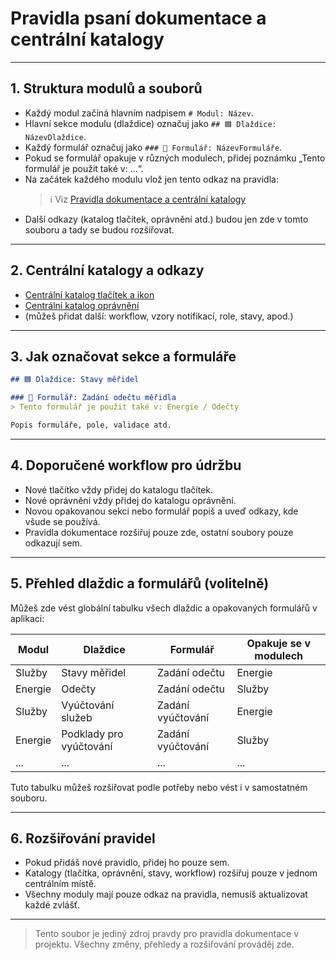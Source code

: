 # Pravidla psaní dokumentace a centrální katalogy

---

## 1. Struktura modulů a souborů

- Každý modul začíná hlavním nadpisem `# Modul: Název`.
- Hlavní sekce modulu (dlaždice) označuj jako `## 🟦 Dlaždice: NázevDlaždice`.
- Každý formulář označuj jako `### 📝 Formulář: NázevFormuláře`.
- Pokud se formulář opakuje v různých modulech, přidej poznámku „Tento formulář je použit také v: ...“.
- Na začátek každého modulu vlož jen tento odkaz na pravidla:
  > ℹ️ Viz [Pravidla dokumentace a centrální katalogy](./pravidla.md)
- Další odkazy (katalog tlačítek, oprávnění atd.) budou jen zde v tomto souboru a tady se budou rozšiřovat.

---

## 2. Centrální katalogy a odkazy

- [Centrální katalog tlačítek a ikon](./common-actions.md)
- [Centrální katalog oprávnění](./permissions-catalog.md)
- (můžeš přidat další: workflow, vzory notifikací, role, stavy, apod.)

---

## 3. Jak označovat sekce a formuláře

```markdown
## 🟦 Dlaždice: Stavy měřidel

### 📝 Formulář: Zadání odečtu měřidla
> Tento formulář je použit také v: Energie / Odečty

Popis formuláře, pole, validace atd.
```

---

## 4. Doporučené workflow pro údržbu

- Nové tlačítko vždy přidej do katalogu tlačítek.
- Nové oprávnění vždy přidej do katalogu oprávnění.
- Novou opakovanou sekci nebo formulář popiš a uveď odkazy, kde všude se používá.
- Pravidla dokumentace rozšiřuj pouze zde, ostatní soubory pouze odkazují sem.

---

## 5. Přehled dlaždic a formulářů (volitelně)

Můžeš zde vést globální tabulku všech dlaždic a opakovaných formulářů v aplikaci:

| Modul       | Dlaždice           | Formulář            | Opakuje se v modulech         |
|-------------|--------------------|---------------------|-------------------------------|
| Služby      | Stavy měřidel      | Zadání odečtu       | Energie                       |
| Energie     | Odečty             | Zadání odečtu       | Služby                        |
| Služby      | Vyúčtování služeb  | Zadání vyúčtování   | Energie                       |
| Energie     | Podklady pro vyúčtování | Zadání vyúčtování| Služby                        |
| ...         | ...                | ...                 | ...                           |

Tuto tabulku můžeš rozšiřovat podle potřeby nebo vést i v samostatném souboru.

---

## 6. Rozšiřování pravidel

- Pokud přidáš nové pravidlo, přidej ho pouze sem.
- Katalogy (tlačítka, oprávnění, stavy, workflow) rozšiřuj pouze v jednom centrálním místě.
- Všechny moduly mají pouze odkaz na pravidla, nemusíš aktualizovat každé zvlášť.

---

> Tento soubor je jediný zdroj pravdy pro pravidla dokumentace v projektu. Všechny změny, přehledy a rozšiřování prováděj zde.
